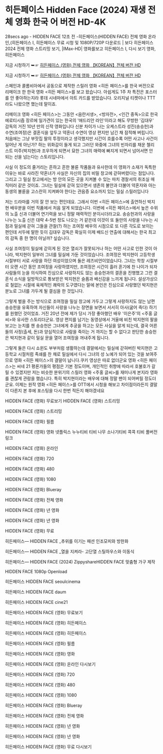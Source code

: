 # 히든페이스  Hidden Face (2024) 재생 전체 영화 한국 어 버전 HD-4K


28secs ago - HIDDEN FACE 12초 전 -히든페이스(HIDDEN FACE) 전체 영화 온라인,(히든페이스 I, 히든페이스 무료 시청 및 1080P/720P 다운로드 | 보다 히든페이스 2024 전체 영화 스트리밍 보기, |IMax-HD| 영화를보고 히든페이스 I, 다시 보기 영화,히든페이스

지금 시청하기 ➥☞ [히든페이스 (영화) 전체 영화 【KOREAN】전체 버전 HD](https://goldstream77.org/ko/936245/hidden-face.html)

지금 시청하기 ➥☞ [히든페이스 (영화) 전체 영화 【KOREAN】전체 버전 HD](https://goldstream77.org/ko/936245/hidden-face.html)

스페인과 콜롬비아에서 공동으로 제작한 스릴러 영화 <히든 페이스>를 한국 버전으로 리메이크 한 한국 영화 <히든 페이스>를 보고 왔습니다. 아쉽게도 1주 차 특전은 포스터를 안 좋아하는지라 롯데 시네마에서 아트 카드를 받았습니다. 오리지널 티켓이나 TTT라도 나왔으면 했는데 말이죠.

리메이크 영화 <히든 페이스>는 그동안 <음란서생>, <방자전>, <인간 중독>으로 한국 에로티시즘 장르에 일가견이 있는 한국의 '애드리안 라인'이라고 해도 무방한 '김대우' 감독의 거진 10년 만의 신작 영화입니다 신분 차이가 나는 오케스트라 성진(송승헌)과 수연(조여정)은 결혼식을 앞두고 약혼녀 수연이 영상 편지만 남긴 채 잠적해 버립니다. 처음에는 그냥 부잣집 딸의 투정이라고 생각했지만 시간이 흐를수록 어떤 사고나 사건이 일어난 게 아닌가? 하는 위화감이 들게 되고 그러던 와중에 그녀의 빈자리를 채운 첼리스트 미주(박지현)과 조우하게 되면서 묘한 그녀의 매력에 빠지게 되면서 넘어서면 안 되는 선을 넘는다는 스토리입니다.

사실 이 정도의 줄거리는 흔하고 흔한 불륜 작품들과 유사한데 이 영화가 소재가 독특한 이유는 바로 사라진 약혼녀가 사실은 자신의 집의 비밀 창고에 갇혀버렸다는 점입니다. 그리고 그 밀실 창고에서는 방 안의 모든 곳을 지켜볼 수 있는 마치 경찰서의 취조실 매직미러 같은 것이죠. 그녀는 밀실에 갇혀 있으면서 생존의 불안과 더불어 약혼자와 아는 동생의 불륜을 고스란히 지켜봐야 한다는 관음증 요소까지 있는 밀실 스릴러입니다

저는 드라마를 거의 잘 안 보는 편인데요. 그래서 이번 <히든 페이스>에 출연하신 박지현 배우분을 이번 작품에서 처음 알게 되었습니다. 이번에 <히든 페이스>에서 높은 수위의 노출 신과 더불어 연기력을 보니 정말 매력적인 분이시더라고요. 송승헌과의 사랑을 나누는 노출 신은 대략 4-5번 정도 나오는 거 같은데 이것이 또 둘만의 사랑을 나누는 시점과 밀실에 갇혀 그들을 관찰(?) 하는 조여정 배우의 시점으로 또 다른 각도로 보이는 편인데 서두에 말한 듯이 김대우 감독은 확실히 이제 배드신 연출에 대해서는 한국 최고의 감독 중 한 명이 아닐까? 싶습니다.

사실 조여정이 밀실에 갇히게 된 것은 열쇠가 잘못되거나 하는 어떤 사고로 인한 것이 아니라, 박지현이 일부러 그녀를 밀실에 가둔 것이었습니다. 조여정은 박지현이 고등학생 시절부터 서로 사랑을 하던 여성이었으며 둘은 레즈비언이었습니다. 그녀는 학창 시절부터 오랜 시간 동안 조여정을 사랑하였지만, 조여정은 시간이 흘러 혼기에 찬 나이가 되자 사람들의 눈을 의식하여 진심으로 사랑하지도 않는 송승헌과의 결혼을 진행했고 그런 결혼식 소식을 일방적으로 통보받은 박지현은 슬픔과 배신감을 느끼게 됩니다. 설상가상으로 철없는 시절에 육체적인 쾌락의 도구였다는 말에 본인은 진심으로 사랑했던 박지현은 분노로 그녀를 가두게 될 결심을 한 것입니다.

그렇게 벌을 주는 방식으로 조여정을 밀실 창고에 가두고 그렇게 사랑하지도 않는 남편 송승헌을 유혹하여 자신들이 사랑을 나누는 장면을 보면서 서서히 아사(굶어 죽다) 하기를 원했던 것이었죠. 거진 20년 전에 제가 당시 가장 좋아했던 배우 '이은주'의 <주홍 글씨>와 유사한 스토리더군요. 영상 편지를 남기는 동영상에서 거울에 비친 박지현의 팔을 보고는 눈치를 챈 송승헌은 그녀에게 추궁을 하고는 모든 사실을 알게 되는데, 결국 어른들의 사정(출세, 돈)과 양심적으로 사람을 죽이는 거 까지는 할 수 없다고 판단한 송승헌은 박지현과 같이 밀실 문을 열어 조여정을 꺼내주게 됩니다.

그렇게 둘은 다시 쇼윈도 부부처럼 생활하는데 결말에서는 밀실에 갇혀버린 박지현은 고등학교 시절처럼 족쇄를 찬 채로 밀실에서 다시 그녀의 성 노예가 되어 있는 것을 보여주므로 영화 <히든 페이스>의 결말이 납니다.쿠키 영상은 따로 없더군요 영화 <히든 페이스>는 씨네 21 평론가들의 평점은 기본 정도이며, 개인적인 취향에 따라서 호불호가 갈릴 수 있겠지만 저는 비슷한 분위기의 스릴러 영화 <주홍 글씨>를 재미나게 본지라 영화를 괜찮게 관람을 했습니다. 특히 박지현이라는 배우에 대해 정말 팬이 되어버릴 정도더군요. 이제는 원작 영화 <히든 페이스>를 OTT에서 시청을 해보고 차이점이라든지 결말이 다른지 본 후에 포스팅을 다시 한번 적든지 해야겠네요

HIDDEN FACE (영화) 무료보기
HIDDEN FACE (영화) 스트리밍

HIDDEN FACE (영화) 스트리밍

HIDDEN FACE (영화) 필름

HIDDEN FACE (영화) 영화 넷플릭스 누누티비 티비 나무 소나기티비 콕콕 티비 풀버전 링크

HIDDEN FACE (영화) 온라인

HIDDEN FACE (영화) 720

HIDDEN FACE (영화) 480

HIDDEN FACE (영화) 1080

HIDDEN FACE (영화) Blueray

HIDDEN FACE (영화) 전체 영화

HIDDEN FACE (영화) 년 영화

HIDDEN FACE (영화) 년 영화

HIDDEN FACE (영화) 무료

히든페이스— HIDDEN FACE _추위를 이기는 패션 인조모피와 방한화

히든페이스— HIDDEN FACE _열을 지켜라- 고단열 스틸하우스와 이동식

히든페이스— HIDDEN FACE (2024) ZippyshareHIDDEN FACE 맞춤형 가구 제작

HIDDEN FACE 1080p Openload

히든페이스 HIDDEN FACE seoulcinema

히든페이스 HIDDEN FACE daum

히든페이스 HIDDEN FACE cine21

히든페이스 HIDDEN FACE (영화) 무료보기

히든페이스 HIDDEN FACE (영화) 히든페이스

히든페이스 HIDDEN FACE (영화) 히든페이스

히든페이스 HIDDEN FACE (영화) 필름

히든페이스 HIDDEN FACE (영화) 영화

히든페이스 HIDDEN FACE (영화) 온라인 다시보기

히든페이스 HIDDEN FACE (영화) 720

히든페이스 HIDDEN FACE (영화) 480

히든페이스 HIDDEN FACE (영화) 1080

히든페이스 HIDDEN FACE (영화) Blueray

히든페이스 HIDDEN FACE (영화) 전체 영화

히든페이스 HIDDEN FACE (영화) 년 영화

히든페이스 HIDDEN FACE (영화) 년 영화

히든페이스 HIDDEN FACE (영화) 무료 다시보기
